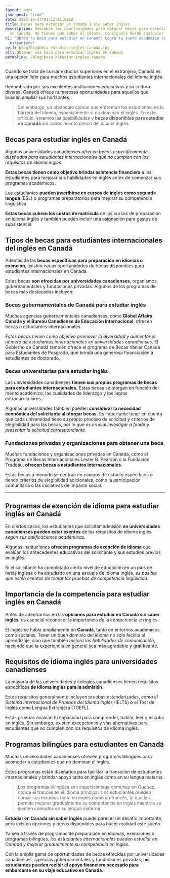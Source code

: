 ```yaml
---
layout: post
json-post: "true"
date: 2023-10-27T01:12:21.991Z
title: Becas para estudiar en Canadá | sin saber ingles
description: Descubre las oportunidades para obtener becas para estudiar inglés
  en Canadá. No tienes que saber el idioma. Consíguela desde cualquier país
h1: "Obtén tu beca para estudiar en Canadá: Logra tu sueño académico en el
  extranjero"
avif: blog/blogbeca-estudiar-ingles-canada.jpg
alt: Obtener una beca para estudiar inglés en Canadá
permalink: /blog/beca-estudiar-ingles-canada
---
```

Cuando se trata de cursar estudios superiores en el extranjero, Canadá es una opción líder para muchos estudiantes internacionales del idioma inglés.

Renombrado por sus excelentes instituciones educativas y su cultura diversa, Canadá ofrece numerosas oportunidades para aquellos que buscan ampliar sus horizontes. 

> Sin embargo, un obstáculo común que enfrentan los estudiantes es la barrera del idioma, especialmente si no dominan el inglés. En este artículo, veremos las posibilidades y **becas disponibles para estudiar en Canadá** sin conocimiento previo del idioma inglés.

## Becas para estudiar inglés en Canadá

Algunas universidades canadienses *ofrecen becas específicamente diseñadas para estudiantes internacionales que no cumplen con los requisitos de idioma inglés.* 

**Estas becas tienen como objetivo brindar asistencia financiera** a los estudiantes para mejorar sus habilidades en inglés antes de comenzar sus programas académicos. 

Los estudiantes **pueden inscribirse en cursos de inglés como segunda lengua** (ESL) o programas preparatorios para mejorar su competencia lingüística. 

**Estas becas cubren los costos de matrícula** de los cursos de preparación en idioma inglés y también pueden incluir una asignación para gastos de subsistencia.

## Tipos de becas para estudiantes internacionales del inglés en Canadá

Además de las **becas específicas para preparación en idiomas o exención**, existen varias oportunidades de becas disponibles para estudiantes internacionales en Canadá. 

Estas becas **son ofrecidas por universidades canadienses**, organismos gubernamentales y fundaciones privadas. Algunos de los programas de becas más destacados incluyen:

### Becas gubernamentales de Canadá para estudiar inglés

Muchas agencias gubernamentales canadienses, como **Global Affairs Canada y el Bureau Canadiense de Educación Internacional**, ofrecen becas a estudiantes internacionales. 

*Estas becas tienen como objetivo promover la diversidad y aumentar el número de estudiantes internacionales en universidades canadienses*. El Gobierno de Canadá también ofrece el programa de Becas Vanier Canadá para Estudiantes de Posgrado, que brinda una generosa financiación a estudiantes de doctorado.

### Becas universitarias para estudiar inglés

Las universidades canadienses **tienen sus propios programas de becas para estudiantes internacionales.** Estas becas se otorgan en función del mérito académico, las cualidades de liderazgo y los logros extracurriculares. 

Algunas universidades también pueden **considerar la necesidad económica del solicitante al otorgar becas.** Es importante tener en cuenta que cada universidad tiene su propio proceso de solicitud y criterios de elegibilidad para las becas, por lo que *es crucial investigar a fondo y presentar la solicitud correspondiente.*

### Fundaciones privadas y organizaciones para obtener una beca

Muchas fundaciones y organizaciones privadas en Canadá, como el Programa de Becas Internacionales Lester B. Pearson o la Fundación Trudeau, **ofrecen becas a estudiantes internacionales**.

 Estas becas a menudo se centran en campos de estudio específicos o tienen criterios de elegibilidad adicionales, como la participación comunitaria o las iniciativas de impacto social.

- - -

## Programas de exención de idioma para estudiar inglés en Canadá

En ciertos casos, los estudiantes que solicitan admisión **en universidades canadienses pueden estar exentos** de los requisitos de idioma inglés *según sus calificaciones académicas*. 

Algunas instituciones **ofrecen programas de exención de idioma** que evalúan los antecedentes educativos del solicitante y sus estudios previos en inglés. 

Si el solicitante ha completado cierto nivel de educación en un país de habla inglesa o ha estudiado en una escuela de idioma inglés, *es posible que estén exentos de tomar las pruebas de competencia lingüística*.

## Importancia de la competencia para estudiar inglés en Canadá

Antes de adentrarnos en las **opciones para estudiar en Canadá sin saber inglés**, es esencial reconocer la importancia de la competencia en inglés. 

El inglés se habla ampliamente en **Canadá**, tanto en entornos académicos como sociales. Tener un buen dominio del idioma no solo facilita el aprendizaje, sino que también *mejora las habilidades de comunicación*, haciendo que la experiencia en general sea más agradable y gratificante.

## Requisitos de idioma inglés para universidades canadienses

La mayoría de las universidades y colegios canadienses tienen requisitos específicos **de idioma inglés para la admisión**. 

Estos requisitos generalmente incluyen pruebas estandarizadas, *como el Sistema Internacional de Pruebas del Idioma Inglés* (IELTS) o el Test de Inglés como Lengua Extranjera (TOEFL). 

Estas pruebas evalúan tu capacidad para comprender, hablar, leer y escribir en inglés. Sin embargo, existen excepciones y vías alternativas para estudiantes que no cumplen con los requisitos de idioma inglés.

## Programas bilingües para estudiantes en Canadá

Muchas universidades canadienses ofrecen programas bilingües para acomodar a estudiantes que no dominan el inglés.

Estos programas están diseñados para facilitar la transición de estudiantes internacionales y brindar apoyo tanto en inglés como en su lengua materna. 

> Los programas bilingües son especialmente comunes en Quebec, donde el francés es el idioma principal. Los estudiantes pueden cursar sus estudios tanto en inglés como en francés, lo que les permite mejorar gradualmente su competencia en inglés mientras se sienten cómodos en su lengua materna.

**Estudiar en Canadá sin saber inglés** puede parecer un desafío importante, pero existen opciones y becas disponibles para hacer realidad este sueño.

Ya sea a través de programas de preparación en idiomas, exenciones o programas bilingües, *los estudiantes internacionales pueden estudiar en Canadá y mejorar gradualmente su competencia en inglés*. 

Con la amplia gama de oportunidades de becas ofrecidas por universidades canadienses, agencias gubernamentales y fundaciones privadas, l**os estudiantes pueden recibir el apoyo financiero necesario para embarcarse en su viaje educativo en Canadá.**